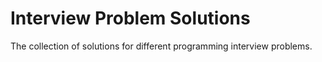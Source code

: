 # Interview Problem Solutions

The collection of solutions for different programming interview problems.

